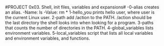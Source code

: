 #PROJECT 0x03. Shell, init files, variables and expansions#
-0-alias creates an alias.
        -Name: ls
        -Value: rm *
1-hello_you prints hello user, where user is the current Linux user.
2-path add /action to the PATH. /action should be the last directory the shell looks into when looking for a program.
3-paths that counts the number of directories in the PATH.
4-global_variables lists environment variables.
5-local_variables script that lists all local variables and environment variables, and functions.
